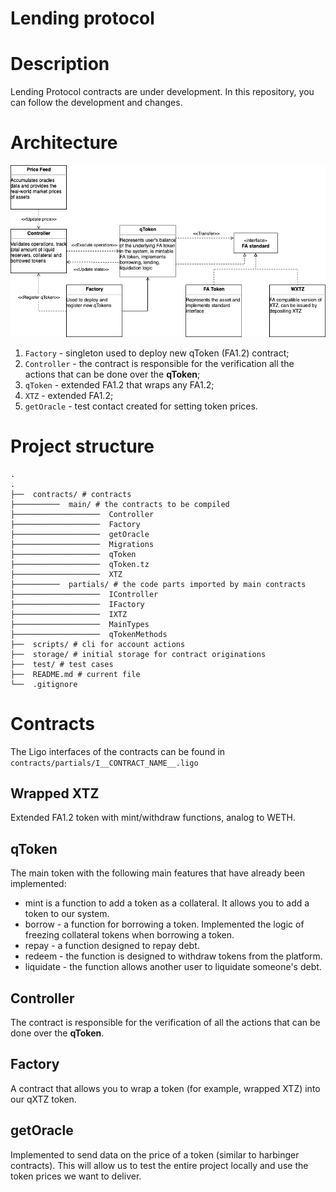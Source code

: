 # Lending protocol

# Description
Lending Protocol contracts are under development. In this repository, you can follow the development and changes.

# Architecture

![Architecture](Architecture.png)

1. `Factory` - singleton used to deploy new qToken (FA1.2) contract;
2. `Controller` - the contract is responsible for the verification all the actions that can be done over the **qToken**;
3. `qToken` - extended FA1.2 that wraps any FA1.2;
4. `XTZ` - extended FA1.2;
5. `getOracle` - test contact created for setting token prices.

# Project structure

```
.
.
├──  contracts/ # contracts
├──────────  main/ # the contracts to be compiled
├───────────────────  Controller
├───────────────────  Factory
├───────────────────  getOracle
├───────────────────  Migrations
├───────────────────  qToken
├───────────────────  qToken.tz
├───────────────────  XTZ
├──────────  partials/ # the code parts imported by main contracts
├───────────────────  IController
├───────────────────  IFactory
├───────────────────  IXTZ
├───────────────────  MainTypes
├───────────────────  qTokenMethods
├──  scripts/ # cli for account actions
├──  storage/ # initial storage for contract originations
├──  test/ # test cases
├──  README.md # current file
└──  .gitignore
```

# Contracts

The Ligo interfaces of the contracts can be found in `contracts/partials/I__CONTRACT_NAME__.ligo`

## Wrapped XTZ
Extended FA1.2 token with mint/withdraw functions, analog to WETH.

## qToken
The main token with the following main features that have already been implemented:
- mint is a function to add a token as a collateral. It allows you to add a token to our system.
- borrow - a function for borrowing a token. Implemented the logic of freezing collateral tokens when borrowing a token.
- repay - a function designed to repay debt.
- redeem - the function is designed to withdraw tokens from the platform.
- liquidate - the function allows another user to liquidate someone's debt.

## Controller
The contract is responsible for the verification of all the actions that can be done over the **qToken**.

## Factory
A contract that allows you to wrap a token (for example, wrapped XTZ) into our qXTZ token.

## getOracle
Implemented to send data on the price of a token (similar to harbinger contracts). This will allow us to test the entire project locally and use the token prices we want to deliver.
